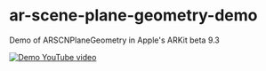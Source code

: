 # ar-scene-plane-geometry-demo
Demo of ARSCNPlaneGeometry in Apple's ARKit beta 9.3

[![Demo YouTube video](https://img.youtube.com/vi/-aSIfHl0Me8/0.jpg)](https://www.youtube.com/watch?v=-aSIfHl0Me8)
